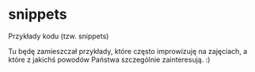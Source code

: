 # snippets
Przykłady kodu (tzw. snippets)


Tu będę zamieszczał przykłady, które często improwizuję na zajęciach, a które z jakichś powodów Państwa szczególnie zainteresują. :)
